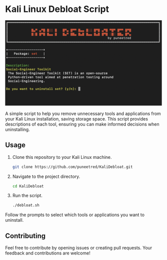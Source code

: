 # Kali Linux Debloat Script

![Screenshot of KaliDebloat in action](./assets/Screenshot.png)

A simple script to help you remove unnecessary tools and applications from your Kali Linux installation, saving storage space. This script provides descriptions of each tool, ensuring you can make informed decisions when uninstalling.

## Usage

1. Clone this repository to your Kali Linux machine.
   ```sh
   git clone https://github.com/puneetred/KaliDebloat.git
   ```

2. Navigate to the project directory.
   ```sh
   cd KaliDebloat
   ```

3. Run the script.
   ```sh
   ./debloat.sh
   ```

Follow the prompts to select which tools or applications you want to uninstall.

## Contributing

Feel free to contribute by opening issues or creating pull requests. Your feedback and contributions are welcome!